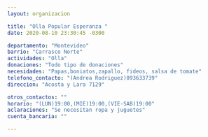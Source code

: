 ```yaml
---
layout: organizacion

title: "Olla Popular Esperanza "
date: 2020-08-10 23:30:45 -0300

departamento: "Montevideo"
barrio: "Carrasco Norte"
actividades: "Olla"
donaciones: "Todo tipo de donaciones"
necesidades: "Papas,boniatos,zapallo, fideos, salsa de tomate"
telefono_contacto: "(Andrea Rodriguez)093633739"
direccion: "Acosta y Lara 7129"

otros_contactos: ""
horario: "(LUN)19:00,(MIE)19:00,(VIE-SAB)19:00"
aclaraciones: "Se necesitan ropa y juguetes"
cuenta_bancaria: ""

---
```

